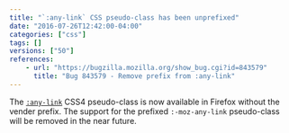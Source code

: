 ```yaml
---
title: "`:any-link` CSS pseudo-class has been unprefixed"
date: "2016-07-26T12:42:00-04:00"
categories: ["css"]
tags: []
versions: ["50"]
references:
    - url: "https://bugzilla.mozilla.org/show_bug.cgi?id=843579"
      title: "Bug 843579 - Remove prefix from :any-link"
---
```

The [`:any-link`](https://developer.mozilla.org/en-US/docs/Web/CSS/:any-link) CSS4 pseudo-class is now available in Firefox without the vender prefix. The support for the prefixed `:-moz-any-link` pseudo-class will be removed in the near future.

